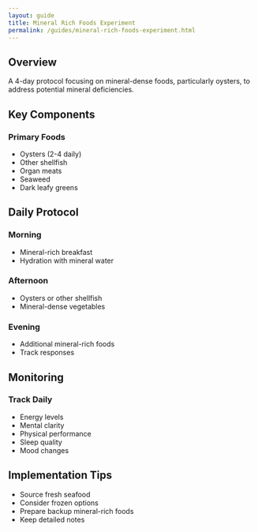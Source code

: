 ```yaml
---
layout: guide
title: Mineral Rich Foods Experiment
permalink: /guides/mineral-rich-foods-experiment.html
---
```


## Overview
A 4-day protocol focusing on mineral-dense foods, particularly oysters, to address potential mineral deficiencies.

## Key Components
### Primary Foods
- Oysters (2-4 daily)
- Other shellfish
- Organ meats
- Seaweed
- Dark leafy greens

## Daily Protocol
### Morning
- Mineral-rich breakfast
- Hydration with mineral water

### Afternoon
- Oysters or other shellfish
- Mineral-dense vegetables

### Evening
- Additional mineral-rich foods
- Track responses

## Monitoring
### Track Daily
- Energy levels
- Mental clarity
- Physical performance
- Sleep quality
- Mood changes

## Implementation Tips
- Source fresh seafood
- Consider frozen options
- Prepare backup mineral-rich foods
- Keep detailed notes